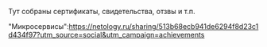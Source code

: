 Тут собраны сертификаты, свидетельства, отзвы и т.п.

"Микросервисы":https://netology.ru/sharing/513b68ecb941de6294f8d23c1d434f97?utm_source=social&utm_campaign=achievements
